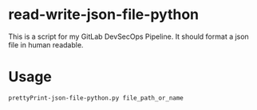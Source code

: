 # read-write-json-file-python
This is a script for my GitLab DevSecOps Pipeline. It should format a json file in human readable.

# Usage
```
prettyPrint-json-file-python.py file_path_or_name
```
